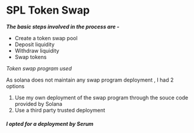 # SPL Token Swap

***The basic steps involved in the process are -***

* Create a token swap pool
* Deposit liquidity
* Withdraw liquidity
* Swap tokens

*Token swap program used*

As solana does not maintain any swap program deployment , I had 2 options

1. Use my own deployment of the swap program through the souce code provided by Solana
2. Use a third party trusted deployment

##### I opted for a deployment by Serum
